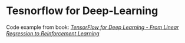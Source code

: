 # Tesnorflow for Deep-Learning
Code example from book: [_TensorFlow for Deep Learning - From Linear Regression to Reinforcement Learning_](https://www.amazon.com/TensorFlow-Deep-Learning-Regression-Reinforcement-ebook/dp/B07B5J3C39/ref=mt_kindle?_encoding=UTF8&me=)
